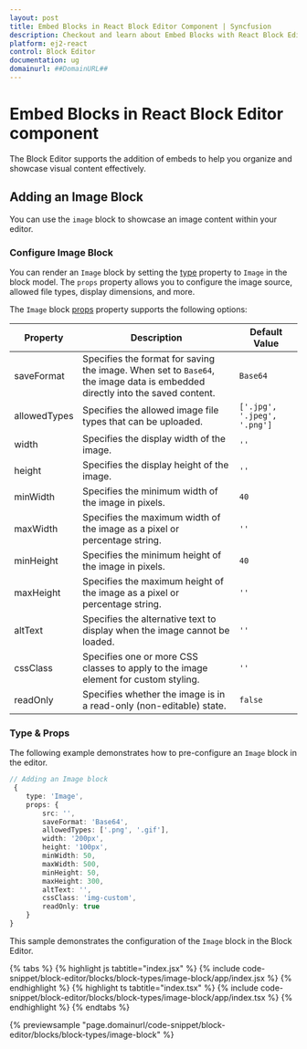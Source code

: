```yaml
---
layout: post
title: Embed Blocks in React Block Editor Component | Syncfusion
description: Checkout and learn about Embed Blocks with React Block Editor component of Syncfusion Essential JS 2 and more.
platform: ej2-react
control: Block Editor
documentation: ug
domainurl: ##DomainURL##
---
```


# Embed Blocks in React Block Editor component

The Block Editor supports the addition of embeds to help you organize and showcase visual content effectively.

## Adding an Image Block

You can use the `image` block to showcase an image content within your editor.

### Configure Image Block

You can render an `Image` block by setting the [type](../api/blockeditor/blockModel/#type) property to `Image` in the block model. The `props` property allows you to configure the image source, allowed file types, display dimensions, and more.

The `Image` block [props](../api/blockeditor/blockModel/) property supports the following options:

| Property | Description | Default Value |
|----------|-------------|---------------|
| saveFormat | Specifies the format for saving the image. When set to `Base64`, the image data is embedded directly into the saved content. | `Base64` |
| allowedTypes | Specifies the allowed image file types that can be uploaded. | `['.jpg', '.jpeg', '.png']` |
| width | Specifies the display width of the image. | `''` |
| height | Specifies the display height of the image. | `''` |
| minWidth | Specifies the minimum width of the image in pixels. | `40` |
| maxWidth | Specifies the maximum width of the image as a pixel or percentage string. | `''` |
| minHeight | Specifies the minimum height of the image in pixels. | `40`|
| maxHeight | Specifies the maximum height of the image as a pixel or percentage string. | `''` |
| altText | Specifies the alternative text to display when the image cannot be loaded. | `''` |
| cssClass | Specifies one or more CSS classes to apply to the image element for custom styling. | `''` |
| readOnly | Specifies whether the image is in a read-only (non-editable) state. | `false` |


### Type & Props

The following example demonstrates how to pre-configure an `Image` block in the editor.

```typescript
// Adding an Image block
 {
    type: 'Image',
    props: {
        src: '',
        saveFormat: 'Base64',
        allowedTypes: ['.png', '.gif'],
        width: '200px',
        height: '100px',
        minWidth: 50,
        maxWidth: 500,
        minHeight: 50,
        maxHeight: 300,
        altText: '',
        cssClass: 'img-custom',
        readOnly: true
    }
}
```

This sample demonstrates the configuration of the `Image` block in the Block Editor.

{% tabs %}
{% highlight js tabtitle="index.jsx" %}
{% include code-snippet/block-editor/blocks/block-types/image-block/app/index.jsx %}
{% endhighlight %}
{% highlight ts tabtitle="index.tsx" %}
{% include code-snippet/block-editor/blocks/block-types/image-block/app/index.tsx %}
{% endhighlight %}
{% endtabs %}

{% previewsample "page.domainurl/code-snippet/block-editor/blocks/block-types/image-block" %}